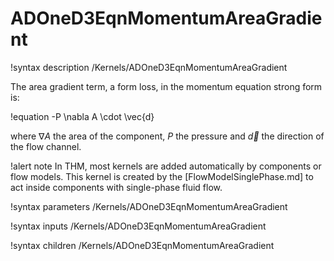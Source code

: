 # ADOneD3EqnMomentumAreaGradient

!syntax description /Kernels/ADOneD3EqnMomentumAreaGradient

The area gradient term, a form loss, in the momentum equation strong form is:

!equation
-P \nabla A \cdot \vec{d}

where $\nabla A$ the area of the component, $P$ the pressure and $\vec{d}$ the direction of the flow
channel.

!alert note
In THM, most kernels are added automatically by components or flow models. This kernel is created by the
[FlowModelSinglePhase.md] to act inside components with single-phase fluid flow.

!syntax parameters /Kernels/ADOneD3EqnMomentumAreaGradient

!syntax inputs /Kernels/ADOneD3EqnMomentumAreaGradient

!syntax children /Kernels/ADOneD3EqnMomentumAreaGradient
